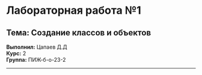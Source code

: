 # Лабораторная работа №1

## Тема: Создание классов и объектов

**Выполнил:** Цапаев Д.Д  
**Курс:** 2  
**Группа:** ПИЖ-б-о-23-2  

***
